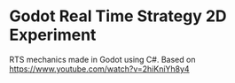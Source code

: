 # Godot Real Time Strategy 2D Experiment

RTS mechanics made in Godot using C#. Based on https://www.youtube.com/watch?v=2hiKniYh8y4
